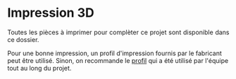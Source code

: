 # **Impression 3D**
<p style='text-align: justify;'>Toutes les pièces à imprimer pour complèter ce projet sont disponible dans ce dossier.

Pour une bonne impression, un profil d'impression fournis par le fabricant peut être utilisé. Sinon, on recommande le [profil](https://github.com/S1m0n60/Graphicus-03/blob/main/Mecanique/Impression3D/profilImpression.curaprofile) qui a été utilisé par l'équipe tout au long du projet.</p>


